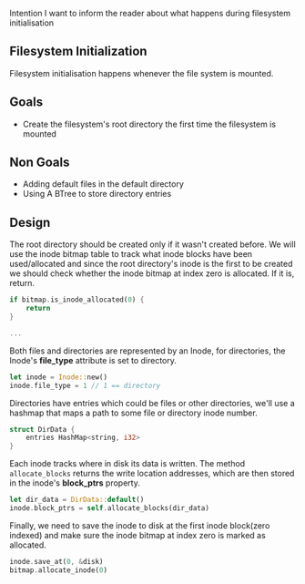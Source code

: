 Intention
I want to inform the reader about what happens during filesystem initialisation

## Filesystem Initialization

Filesystem initialisation happens whenever the file system is mounted.

## Goals

- Create the filesystem's root directory the first time the filesystem is mounted

## Non Goals

- Adding default files in the default directory
- Using A BTree to store directory entries

## Design

The root directory should be created only if it wasn't created before. We will use the inode bitmap table to track what
inode blocks have been used/allocated and since the root directory's inode is the first to be created we should
check whether the inode bitmap at index zero is allocated. If it is, return.

```rust
if bitmap.is_inode_allocated(0) {
    return
}

...
```

Both files and directories are represented by an Inode, for directories, the Inode's **file_type** attribute is
set to directory.

```rust
let inode = Inode::new()
inode.file_type = 1 // 1 == directory
```

Directories have entries which could be files or other directories, we'll use a hashmap that maps a path to some
file or directory inode number.

```rust
struct DirData {
    entries HashMap<string, i32>
}
```

Each inode tracks where in disk its data is written. The method `allocate_blocks` returns the write location
addresses, which are then stored in the inode's **block_ptrs** property.

```rust
let dir_data = DirData::default()
inode.block_ptrs = self.allocate_blocks(dir_data)
```

Finally, we need to save the inode to disk at the first inode block(zero indexed) and make sure the inode bitmap
at index zero is marked as allocated.

```rust
inode.save_at(0, &disk)
bitmap.allocate_inode(0)
```
